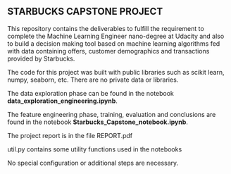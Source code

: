 
## STARBUCKS CAPSTONE PROJECT


This repository contains the deliverables to fulfill the requirement to complete the Machine Learning Engineer nano-degree at Udacity and also to build a decision making tool based on machine learning algorithms fed with data containing offers, customer demographics and transactions provided by Starbucks. 

The code for this project was built with public libraries such as scikit learn, numpy, seaborn, etc. There are no private data or libraries.

The data exploration phase can be found in the notebook **data_exploration_engineering.ipynb**.

The feature engineering phase, training, evaluation and conclusions are found in the notebook **Starbucks_Capstone_notebook.ipynb**.

The project report is in the file REPORT.pdf

util.py  contains some utility functions used in the notebooks


No special configuration or additional steps are necessary.
